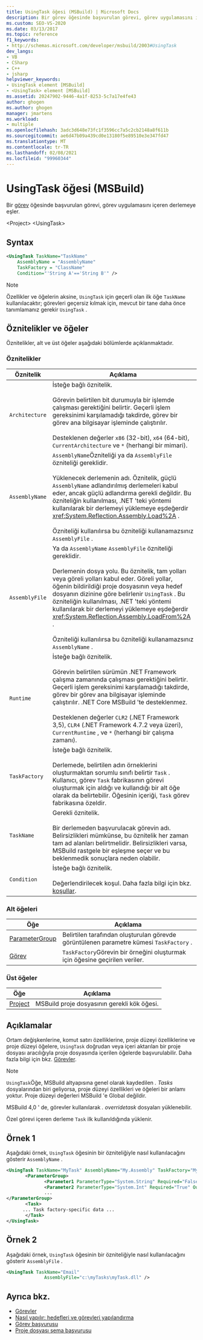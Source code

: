 ```yaml
---
title: UsingTask öğesi (MSBuild) | Microsoft Docs
description: Bir görev öğesinde başvurulan görevi, görev uygulamasını içeren derleme ile eşleyen MSBuild UsingTask öğesi hakkında bilgi edinin.
ms.custom: SEO-VS-2020
ms.date: 03/13/2017
ms.topic: reference
f1_keywords:
- http://schemas.microsoft.com/developer/msbuild/2003#UsingTask
dev_langs:
- VB
- CSharp
- C++
- jsharp
helpviewer_keywords:
- UsingTask element [MSBuild]
- <UsingTask> element [MSBuild]
ms.assetid: 20247902-9446-4a1f-8253-5c7a17e4fe43
author: ghogen
ms.author: ghogen
manager: jmartens
ms.workload:
- multiple
ms.openlocfilehash: 3adc3d648e73fc1f3596cc7a5c2cb2148a8f611b
ms.sourcegitcommit: ae6d47b09a439cd0e13180f5e89510e3e347fd47
ms.translationtype: MT
ms.contentlocale: tr-TR
ms.lasthandoff: 02/08/2021
ms.locfileid: "99960344"
---
```

# <a name="usingtask-element-msbuild"></a>UsingTask öğesi (MSBuild)

Bir [görev](../msbuild/task-element-msbuild.md) öğesinde başvurulan görevi, görev uygulamasını içeren derlemeye eşler.

 \<Project> \<UsingTask>

## <a name="syntax"></a>Syntax

```xml
<UsingTask TaskName="TaskName"
    AssemblyName = "AssemblyName"
    TaskFactory = "ClassName"
    Condition="'String A'=='String B'" />
```

> [!NOTE]
> Özellikler ve öğelerin aksine,  `UsingTask` için geçerli olan ilk öğe `TaskName` kullanılacaktır; görevleri geçersiz kılmak için, mevcut bir tane daha önce tanımlamanız gerekir `UsingTask`  .

## <a name="attributes-and-elements"></a>Öznitelikler ve öğeler

 Öznitelikler, alt ve üst öğeler aşağıdaki bölümlerde açıklanmaktadır.

### <a name="attributes"></a>Öznitelikler

|Öznitelik|Açıklama|
|---------------|-----------------|
|`Architecture`|İsteğe bağlı öznitelik.<br /><br /> Görevin belirtilen bit durumuyla bir işlemde çalışması gerektiğini belirtir. Geçerli işlem gereksinimi karşılamadığı takdirde, görev bir görev ana bilgisayar işleminde çalıştırılır.<br /><br /> Desteklenen değerler `x86` (32-bit), `x64` (64-bit), `CurrentArchitecture` ve `*` (herhangi bir mimari).|  
|`AssemblyName`|`AssemblyName`Özniteliği ya da `AssemblyFile` özniteliği gereklidir.<br /><br /> Yüklenecek derlemenin adı. Öznitelik, güçlü `AssemblyName` adlandırılmış derlemeleri kabul eder, ancak güçlü adlandırma gerekli değildir. Bu özniteliğin kullanılması, .NET 'teki yöntemi kullanılarak bir derlemeyi yüklemeye eşdeğerdir <xref:System.Reflection.Assembly.Load%2A> .<br /><br /> Özniteliği kullanılırsa bu özniteliği kullanamazsınız `AssemblyFile` .|
|`AssemblyFile`|Ya da `AssemblyName` `AssemblyFile` özniteliği gereklidir.<br /><br /> Derlemenin dosya yolu. Bu öznitelik, tam yolları veya göreli yolları kabul eder. Göreli yollar, öğenin bildirildiği proje dosyasının veya hedef dosyanın dizinine göre belirlenir `UsingTask` . Bu özniteliğin kullanılması, .NET 'teki yöntemi kullanılarak bir derlemeyi yüklemeye eşdeğerdir <xref:System.Reflection.Assembly.LoadFrom%2A> .<br /><br /> Özniteliği kullanılırsa bu özniteliği kullanamazsınız `AssemblyName` .|
|`Runtime`|İsteğe bağlı öznitelik.<br /><br /> Görevin belirtilen sürümün .NET Framework çalışma zamanında çalışması gerektiğini belirtir. Geçerli işlem gereksinimi karşılamadığı takdirde, görev bir görev ana bilgisayar işleminde çalıştırılır. .NET Core MSBuild 'te desteklenmez.<br /><br /> Desteklenen değerler `CLR2` (.NET Framework 3,5), `CLR4` (.NET Framework 4.7.2 veya üzeri), `CurrentRuntime` , ve `*` (herhangi bir çalışma zamanı).|  
|`TaskFactory`|İsteğe bağlı öznitelik.<br /><br /> Derlemede, belirtilen adın örneklerini oluşturmaktan sorumlu sınıfı belirtir `Task` .  Kullanıcı, görev `Task` fabrikasının görevi oluşturmak için aldığı ve kullandığı bir alt öğe olarak da belirtebilir. Öğesinin içeriği, `Task` görev fabrikasına özeldir.|
|`TaskName`|Gerekli öznitelik.<br /><br /> Bir derlemeden başvurulacak görevin adı. Belirsizlikleri mümkünse, bu öznitelik her zaman tam ad alanları belirtmelidir. Belirsizlikleri varsa, MSBuild rastgele bir eşleşme seçer ve bu beklenmedik sonuçlara neden olabilir.|
|`Condition`|İsteğe bağlı öznitelik.<br /><br /> Değerlendirilecek koşul. Daha fazla bilgi için bkz. [koşullar](../msbuild/msbuild-conditions.md).|

### <a name="child-elements"></a>Alt öğeleri

|Öğe|Açıklama|
|-------------|-----------------|
|[ParameterGroup](../msbuild/parametergroup-element.md)|Belirtilen tarafından oluşturulan görevde görüntülenen parametre kümesi `TaskFactory` .|
|[Görev](../msbuild/task-element-msbuild.md)|`TaskFactory`Görevin bir örneğini oluşturmak için öğesine geçirilen veriler.|

### <a name="parent-elements"></a>Üst öğeler

| Öğe | Açıklama |
| - | - |
| [Project](../msbuild/project-element-msbuild.md) | MSBuild proje dosyasının gerekli kök öğesi. |

## <a name="remarks"></a>Açıklamalar

 Ortam değişkenlerine, komut satırı özelliklerine, proje düzeyi özelliklerine ve proje düzeyi öğelere, `UsingTask` doğrudan veya içeri aktarılan bir proje dosyası aracılığıyla proje dosyasında içerilen öğelerde başvurulabilir. Daha fazla bilgi için bkz. [Görevler](../msbuild/msbuild-tasks.md).

> [!NOTE]
> `UsingTask`Öğe, MSBuild altyapısına genel olarak kaydedilen *. Tasks* dosyalarından biri geliyorsa, proje düzeyi özellikleri ve öğeleri bir anlamı yoktur. Proje düzeyi değerleri MSBuild 'e Global değildir.

 MSBuild 4,0 ' de, görevler kullanılarak *. overridetask* dosyaları yüklenebilir.

Özel görevi içeren derleme `Task` ilk kullanıldığında yüklenir.

## <a name="example-1"></a>Örnek 1

 Aşağıdaki örnek, `UsingTask` öğesinin bir özniteliğiyle nasıl kullanılacağını gösterir `AssemblyName` .

```xml
<UsingTask TaskName="MyTask" AssemblyName="My.Assembly" TaskFactory="MyTaskFactory">
       <ParameterGroup>
              <Parameter1 ParameterType="System.String" Required="False" Output="False"/>
              <Parameter2 ParameterType="System.Int" Required="True" Output="False"/>
              ...
</ParameterGroup>
       <Task>
      ... Task factory-specific data ...
       </Task>
</UsingTask>
```

## <a name="example-2"></a>Örnek 2

 Aşağıdaki örnek, `UsingTask` öğesinin bir özniteliğiyle nasıl kullanılacağını gösterir `AssemblyFile` .

```xml
<UsingTask TaskName="Email"
              AssemblyFile="c:\myTasks\myTask.dll" />
```

## <a name="see-also"></a>Ayrıca bkz.

- [Görevler](../msbuild/msbuild-tasks.md)
- [Nasıl yapılır: hedefleri ve görevleri yapılandırma](../msbuild/how-to-configure-targets-and-tasks.md)   
- [Görev başvurusu](../msbuild/msbuild-task-reference.md)
- [Proje dosyası şema başvurusu](../msbuild/msbuild-project-file-schema-reference.md)
